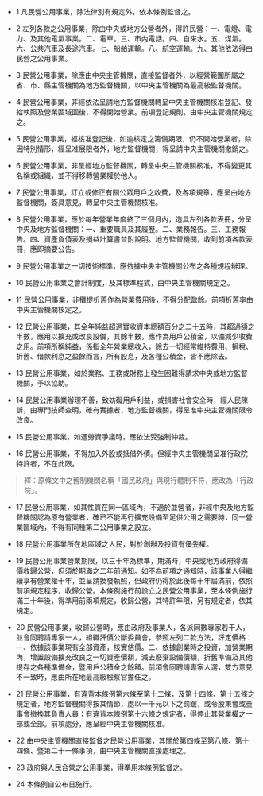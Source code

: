 * 1 凡民營公用事業，除法律別有規定外，依本條例監督之。

* 2 左列各款之公用事業，除由中央或地方公營者外，得許民營：一、電燈、電力、及其他電氣事業。二、電車。三、市內電話。四、自來水。五、煤氣。六、公共汽車及長途汽車。七、船舶運輸。八、航空運輸。九、其他依法得由民營之公用事業。

* 3 民營公用事業，除應由中央主管機關，直接監督者外，以經營範圍所屬之省、市、縣主管機關為地方監督機關，以中央主管機關為最高級監督機關。

* 4 民營公用事業，非經依法呈請地方監督機關轉呈中央主管機關核准登記、發給執照及營業區域圖後，不得開始營業。前項登記規則，由中央主管機關規定之。

* 5 民營公用事業，經核准登記後，如逾核定之籌備期限，仍不開始營業者，除因特別情形，經呈准展限者外，地方監督機關，得呈請中央主管機關撤銷之。

* 6 民營公用事業，非呈經地方監督機關，轉呈中央主管機關核准，不得變更其名稱或組織，並不得移轉營業權於他人。

* 7 民營公用事業，訂立或修正有關公眾用戶之收費，及各項規章，應呈由地方監督機關，簽具意見，轉呈中央主管機關核准。

* 8 民營公用事業，應於每年營業年度終了三個月內，造具左列各款表冊，分呈中央及地方監督機關：一、重要職員及其履歷。二、業務報告。三、工務報告。四、資產負債表及損益計算書並附說明。地方監督機關，收到前項各款表冊，應即摘要公告。

* 9 民營公用事業之一切技術標準，應依據中央主管機關公布之各種規程辦理。

* 10 民營公用事業之會計制度，及其標準程式，由中央主管機關規定之。

* 11 民營公用事業，非攤提折舊作為營業費用後，不得分配盈餘。前項折舊率由中央主管機關核定之。

* 12 民營公用事業，其全年純益超過實收資本總額百分之二十五時，其超過額之半數，應用以擴充或改良設備，其餘半數，應作為用戶公積金，以備減少收費之用。前項所稱純益，係指全年營業總收入，除去一切經常維持費用、捐稅、折舊、借款利息之盈餘而言，所有股息，及各種公積金，皆不應除去。

* 13 民營公用事業，如於業務、工務或財務上發生困難得請求中央或地方監督機關，予以協助。

* 14 民營公用事業辦理不善，致妨礙用戶利益，或損害社會安全時，經人民陳訴，由專門技師查明，確有實據者，地方監督機關，得呈准中央主管機關限令改良。

* 15 民營公用事業，如遇勞資爭議時，應依法受強制仲裁。

* 16 民營公用事業，不得加入外股或抵借外債。但經中央主管機關呈准行政院特許者，不在此限。

> 釋：原條文中之舊制機關名稱「國民政府」與現行體制不符，應改為「行政院」。

* 17 民營公用事業，如其性質在同一區域內，不適於並營者，非經中央及地方監督機關認為原有營業者，確已不能再行擴充設備至足供公用之需要時，同一營業區域內，不得有同種第二公用事業之設立。

* 18 民營公用事業所在地區域之人民，對於創辦及投資有優先權。

* 19 民營公用事業營業期限，以三十年為標準，期滿時，中央或地方政府得備價收歸公營，但須於期滿之二年前通知。如不為前項之通知時，該事業人得繼續享有營業權十年，並呈請換發執照，但政府仍得於此後每十年屆滿前，依照前項規定程序，收歸公營。本條例施行前設立之民營公用事業，至本條例施行滿三十年後，得準用前兩項規定，收歸公營，其特許年限，另有規定者，依其規定。

* 20 民營公用事業，收歸公營時，應由政府及事業人，各派同數專家若干人，並會同聘請專家一人，組織評價公斷委員會，參照左列二款方法，評定價格：一、依據該事業現有全部資產，核實估價。二、依據創業時之投資，加營業期內，增置設備擴充改良之一切資產價額，減去廢棄設備價額，折舊準備及其他提存之各種準備金，暨用戶公積金之餘額。前項會同聘請專家人選，雙方意見不一致時，應由所在地最高級檢察官擔任之。

* 21 民營公用事業，有違背本條例第六條至第十二條，及第十四條、第十五條之規定者，地方監督機關得按其情節，處以一千元以下之罰鍰，或令股東會或董事會撤換其負責人員；有違背本條例第十六條之規定者，得停止其營業權之一部或全部。前項處分，應呈經中央主管機關核准。

* 22 由中央主管機關直接監督之民營公用事業，其關於第四條至第八條、第十四條、暨第二十一條事項，由中央主管機關直接處理之。

* 23 政府與人民合營之公用事業，得準用本條例監督之。

* 24 本條例自公布日施行。

